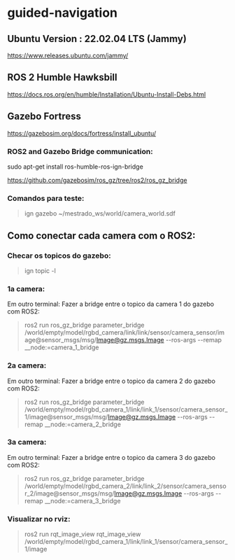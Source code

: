 # guided-navigation

## Ubuntu Version : 22.02.04 LTS (Jammy)
https://www.releases.ubuntu.com/jammy/

## ROS 2 Humble Hawksbill
https://docs.ros.org/en/humble/Installation/Ubuntu-Install-Debs.html

## Gazebo Fortress
https://gazebosim.org/docs/fortress/install_ubuntu/

### ROS2 and Gazebo Bridge communication: 
sudo apt-get install ros-humble-ros-ign-bridge

https://github.com/gazebosim/ros_gz/tree/ros2/ros_gz_bridge

### Comandos para teste:
> ign gazebo ~/mestrado_ws/world/camera_world.sdf

## Como conectar cada camera com o ROS2:

### Checar os topicos do gazebo:
> ign topic -l

### 1a camera:
Em outro terminal:
Fazer a bridge entre o topico da camera 1 do gazebo com ROS2:
> ros2 run ros_gz_bridge parameter_bridge /world/empty/model/rgbd_camera/link/link/sensor/camera_sensor/image@sensor_msgs/msg/Image@gz.msgs.Image --ros-args --remap __node:=camera_1_bridge

### 2a camera:
Em outro terminal:
Fazer a bridge entre o topico da camera 2 do gazebo com ROS2:
> ros2 run ros_gz_bridge parameter_bridge /world/empty/model/rgbd_camera_1/link/link_1/sensor/camera_sensor_1/image@sensor_msgs/msg/Image@gz.msgs.Image --ros-args --remap __node:=camera_2_bridge

### 3a camera:
Em outro terminal:
Fazer a bridge entre o topico da camera 3 do gazebo com ROS2:
> ros2 run ros_gz_bridge parameter_bridge /world/empty/model/rgbd_camera_2/link/link_2/sensor/camera_sensor_2/image@sensor_msgs/msg/Image@gz.msgs.Image --ros-args --remap __node:=camera_3_bridge

### Visualizar no rviz:
> ros2 run rqt_image_view rqt_image_view /world/empty/model/rgbd_camera_1/link/link_1/sensor/camera_sensor_1/image
